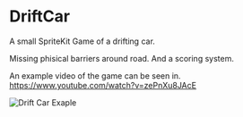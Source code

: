# DriftCar
A small SpriteKit Game of a drifting car. 

Missing phisical barriers around road. And a scoring system. 

An example video of the game can be seen in.
https://www.youtube.com/watch?v=zePnXu8JAcE

![Drift Car Exaple](driftcar.jpg)
